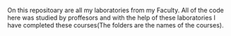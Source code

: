 On this repositoary are all my laboratories from my Faculty. All of the code here was studied by proffesors and with the help of these laboratories I have completed these courses(The folders are the names of the courses).
